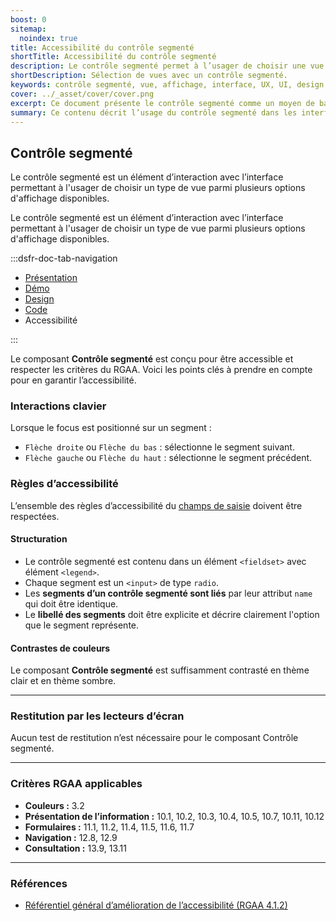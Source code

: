 ```yaml
---
boost: 0
sitemap:
  noindex: true
title: Accessibilité du contrôle segmenté
shortTitle: Accessibilité du contrôle segmenté
description: Le contrôle segmenté permet à l’usager de choisir une vue parmi plusieurs options d’affichage disponibles dans une interface.
shortDescription: Sélection de vues avec un contrôle segmenté.
keywords: contrôle segmenté, vue, affichage, interface, UX, UI, design system, libellé, navigation, accessibilité
cover: ../_asset/cover/cover.png
excerpt: Ce document présente le contrôle segmenté comme un moyen de basculer entre différentes vues d’un même contenu tout en assurant clarté et cohérence dans l’interface.
summary: Ce contenu décrit l’usage du contrôle segmenté dans les interfaces pour permettre à l’usager de basculer entre plusieurs types d’affichage d’un même contenu, comme une vue en liste ou en carte. Il insiste sur les bonnes pratiques à respecter telles que la limitation du nombre de segments, la nécessité d’un libellé clair pour chaque option et l’obligation d’une valeur par défaut. Ce guide s’adresse aux concepteurs et développeurs souhaitant garantir une navigation fluide, explicite et accessible.
---
```


## Contrôle segmenté

Le contrôle segmenté est un élément d’interaction avec l’interface permettant à l'usager de choisir un type de vue parmi plusieurs options d'affichage disponibles.

Le contrôle segmenté est un élément d’interaction avec l’interface permettant à l'usager de choisir un type de vue parmi plusieurs options d'affichage disponibles.

:::dsfr-doc-tab-navigation

- [Présentation](../index.md)
- [Démo](../demo/index.md)
- [Design](../design/index.md)
- [Code](../code/index.md)
- Accessibilité

:::

Le composant **Contrôle segmenté** est conçu pour être accessible et respecter les critères du RGAA. Voici les points clés à prendre en compte pour en garantir l’accessibilité.

### Interactions clavier

Lorsque le focus est positionné sur un segment&nbsp;:

- `Flèche droite` ou `Flèche du bas`&nbsp;: sélectionne le segment suivant.
- `Flèche gauche` ou `Flèche du haut`&nbsp;: sélectionne le segment précédent.

### Règles d’accessibilité

L’ensemble des règles d’accessibilité du [champs de saisie](../../../../input/_part/doc/accessibility/index.md) doivent être respectées.

#### Structuration

- Le contrôle segmenté est contenu dans un élément `<fieldset>` avec élément `<legend>`.
- Chaque segment est un `<input>` de type `radio`.
- Les **segments d’un contrôle segmenté sont liés** par leur attribut `name` qui doit être identique.
- Le **libellé des segments** doit être explicite et décrire clairement l'option que le segment représente.

#### Contrastes de couleurs

Le composant **Contrôle segmenté** est suffisamment contrasté en thème clair et en thème sombre.

---

### Restitution par les lecteurs d’écran

Aucun test de restitution n’est nécessaire pour le composant Contrôle segmenté.

---

### Critères RGAA applicables

- **Couleurs&nbsp;:** 3.2
- **Présentation de l’information&nbsp;:** 10.1, 10.2, 10.3, 10.4, 10.5, 10.7, 10.11, 10.12
- **Formulaires&nbsp;:** 11.1, 11.2, 11.4, 11.5, 11.6, 11.7
- **Navigation&nbsp;:** 12.8, 12.9
- **Consultation&nbsp;:** 13.9, 13.11

---

### Références

- [Référentiel général d’amélioration de l’accessibilité (RGAA 4.1.2)](https://accessibilite.numerique.gouv.fr/methode/criteres-et-tests/)


